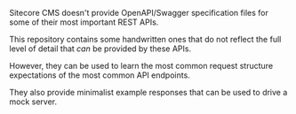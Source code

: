 Sitecore CMS doesn't provide OpenAPI/Swagger specification files for some of their most important REST APIs.

This repository contains some handwritten ones that do not reflect the full level of detail that _can_ be provided by these APIs.

However, they can be used to learn the most common request structure expectations of the most common API endpoints.

They also provide minimalist example responses that can be used to drive a mock server.
